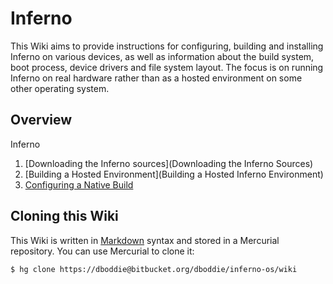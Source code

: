 # Inferno

This Wiki aims to provide instructions for configuring, building and installing Inferno on various devices, as
well as information about the build system, boot process, device drivers and file system layout. The focus is on running Inferno on real hardware rather than as a hosted environment on some other operating system.

## Overview

Inferno 

1. [Downloading the Inferno sources](Downloading the Inferno Sources)
1. [Building a Hosted Environment](Building a Hosted Inferno Environment)
1. [Configuring a Native Build](ConfiguringNativeBuild)

## Cloning this Wiki

This Wiki is written in [Markdown](http://daringfireball.net/projects/markdown/) syntax and stored in a Mercurial repository. You can use Mercurial to clone it:
```
$ hg clone https://dboddie@bitbucket.org/dboddie/inferno-os/wiki
```